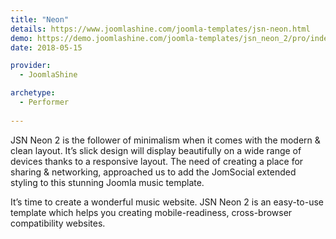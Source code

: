 ```yaml
---
title: "Neon"
details: https://www.joomlashine.com/joomla-templates/jsn-neon.html
demo: https://demo.joomlashine.com/joomla-templates/jsn_neon_2/pro/index.php
date: 2018-05-15

provider: 
  - JoomlaShine

archetype:
  - Performer
  
---
```


JSN Neon 2 is the follower of minimalism when it comes with the modern & clean layout. It’s slick design will display beautifully on a wide range of devices thanks to a responsive layout. The need of creating a place for sharing & networking, approached us to add the JomSocial extended styling to this stunning Joomla music template.

It’s time to create a wonderful music website. JSN Neon 2 is an easy-to-use template which helps you creating mobile-readiness, cross-browser compatibility websites.
